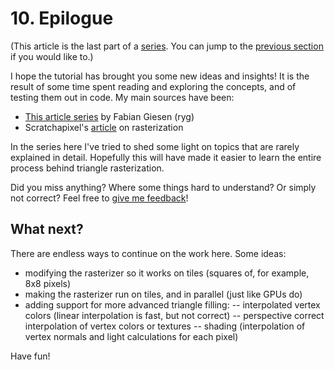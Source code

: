 # 10. Epilogue

(This article is the last part of a [series](./#sections). You can jump to the [previous section](9) if you would like to.)

I hope the tutorial has brought you some new ideas and insights! It is the result of some time spent reading and exploring the concepts, and of testing them out in code. My main sources have been:

- [This article series](https://fgiesen.wordpress.com/2013/02/06/the-barycentric-conspirac/) by Fabian Giesen (ryg)
- Scratchapixel's [article](https://www.scratchapixel.com/lessons/3d-basic-rendering/rasterization-practical-implementation) on rasterization

In the series here I've tried to shed some light on topics that are rarely explained in detail. Hopefully this will have made it easier to learn the entire process behind triangle rasterization.

Did you miss anything? Where some things hard to understand? Or simply not correct? Feel free to [give me feedback](https://github.com/kristoffer-dyrkorn/triangle-rasterizer/issues)!

## What next?

There are endless ways to continue on the work here. Some ideas:

- modifying the rasterizer so it works on tiles (squares of, for example, 8x8 pixels)
- making the rasterizer run on tiles, and in parallel (just like GPUs do)
- adding support for more advanced triangle filling:
  -- interpolated vertex colors (linear interpolation is fast, but not correct)
  -- perspective correct interpolation of vertex colors or textures
  -- shading (interpolation of vertex normals and light calculations for each pixel)

Have fun!
